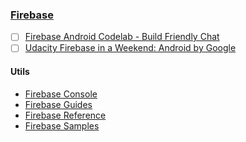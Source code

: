 ### [Firebase](https://firebase.google.com)
- [ ] [Firebase Android Codelab - Build Friendly Chat](https://codelabs.developers.google.com/codelabs/firebase-android/#0)
- [ ] [Udacity Firebase in a Weekend: Android by Google](https://www.udacity.com/course/firebase-in-a-weekend-by-google-android--ud0352)
#### Utils
* [Firebase Console](https://console.firebase.google.com)
* [Firebase Guides](https://firebase.google.com/docs/guides)
* [Firebase Reference](https://firebase.google.com/docs/reference)
* [Firebase Samples](https://firebase.google.com/docs/samples)
